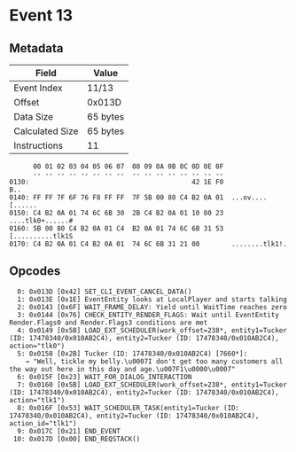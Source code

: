 # Event 13

## Metadata

| Field           | Value    |
|-----------------|----------|
| Event Index     | 11/13    |
| Offset          | 0x013D   |
| Data Size       | 65 bytes |
| Calculated Size | 65 bytes |
| Instructions    | 11       |

```
      00 01 02 03 04 05 06 07  08 09 0A 0B 0C 0D 0E 0F
      -- -- -- -- -- -- -- --  -- -- -- -- -- -- -- --
0130:                                         42 1E F0               B..
0140: FF FF 7F 6F 76 F8 FF FF  7F 5B 00 80 C4 B2 0A 01  ...ov....[......
0150: C4 B2 0A 01 74 6C 6B 30  2B C4 B2 0A 01 10 80 23  ....tlk0+......#
0160: 5B 00 80 C4 B2 0A 01 C4  B2 0A 01 74 6C 6B 31 53  [..........tlk1S
0170: C4 B2 0A 01 C4 B2 0A 01  74 6C 6B 31 21 00        ........tlk1!.  
```

## Opcodes

```
  0: 0x013D [0x42] SET_CLI_EVENT_CANCEL_DATA()
  1: 0x013E [0x1E] EventEntity looks at LocalPlayer and starts talking
  2: 0x0143 [0x6F] WAIT_FRAME_DELAY: Yield until WaitTime reaches zero
  3: 0x0144 [0x76] CHECK_ENTITY_RENDER_FLAGS: Wait until EventEntity Render.Flags0 and Render.Flags3 conditions are met
  4: 0x0149 [0x5B] LOAD_EXT_SCHEDULER(work_offset=238*, entity1=Tucker (ID: 17478340/0x010AB2C4), entity2=Tucker (ID: 17478340/0x010AB2C4), action="tlk0")
  5: 0x0158 [0x2B] Tucker (ID: 17478340/0x010AB2C4) [7660*]:
    → "Well, tickle my belly.\u0007I don't get too many customers all the way out here in this day and age.\u007F1\u0000\u0007"
  6: 0x015F [0x23] WAIT_FOR_DIALOG_INTERACTION
  7: 0x0160 [0x5B] LOAD_EXT_SCHEDULER(work_offset=238*, entity1=Tucker (ID: 17478340/0x010AB2C4), entity2=Tucker (ID: 17478340/0x010AB2C4), action="tlk1")
  8: 0x016F [0x53] WAIT_SCHEDULER_TASK(entity1=Tucker (ID: 17478340/0x010AB2C4), entity2=Tucker (ID: 17478340/0x010AB2C4), action_id="tlk1")
  9: 0x017C [0x21] END_EVENT
 10: 0x017D [0x00] END_REQSTACK()
```
